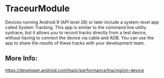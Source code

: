 # TraceurModule

Devices running Android 9 (API level 28) or later include a system-level app called System Tracking.
This app is similar to the command line utility systrace, but it allows you to record tracks directly
from a test device, without having to connect the device via cable and ADB.
You can use the app to share the results of these tracks with your development team.

## More Info:
https://developer.android.com/topic/performance/tracing/on-device

